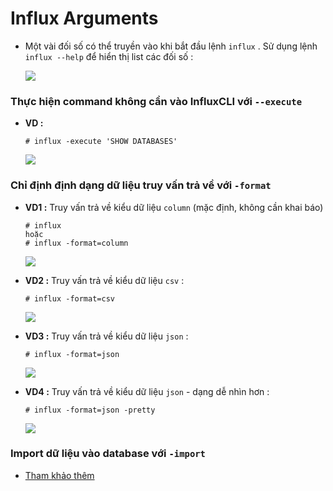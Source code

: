 # Influx Arguments
- Một vài đối số có thể truyền vào khi bắt đầu lệnh `influx` . Sử dụng lệnh `influx --help` để hiển thị list các đối số :
    
    <img src=https://i.imgur.com/SFAv5mn.png>

### **Thực hiện command không cần vào InfluxCLI với `--execute`**
- **VD :**
    ```
    # influx -execute 'SHOW DATABASES'
    ```
    <img src=https://i.imgur.com/gWnQNxs.png>

### **Chỉ định định dạng dữ liệu truy vấn trả về với `-format`**
- **VD1 :** Truy vấn trả về kiểu dữ liệu `column` (mặc định, không cần khai báo)
    ```
    # influx
    hoặc
    # influx -format=column
    ```
    <img src=https://i.imgur.com/XBGCZjP.png>

- **VD2 :** Truy vấn trả về kiểu dữ liệu `csv` :
    ```
    # influx -format=csv
    ```
    <img src=https://i.imgur.com/Y9npOPO.png>

- **VD3 :** Truy vấn trả về kiểu dữ liệu `json` :
    ```
    # influx -format=json
    ```
    <img src=https://i.imgur.com/AEfodsq.png>

- **VD4 :** Truy vấn trả về kiểu dữ liệu `json` - dạng dễ nhìn hơn :
    ```
    # influx -format=json -pretty
    ```
    <img src=https://i.imgur.com/l2G404J.png>

### **Import dữ liệu vào database với `-import`**
- [Tham khảo thêm](https://docs.influxdata.com/influxdb/v1.8/tools/shell/#import-data-from-a-file-with-import)
